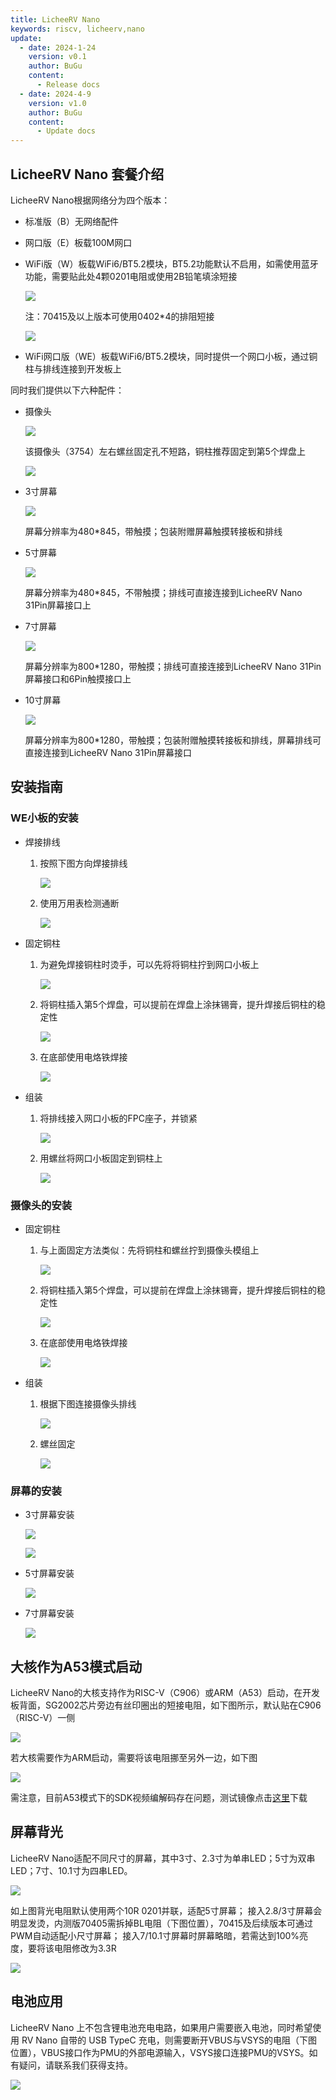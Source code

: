 ```yaml
---
title: LicheeRV Nano
keywords: riscv, licheerv,nano
update:
  - date: 2024-1-24
    version: v0.1
    author: BuGu
    content:
      - Release docs
  - date: 2024-4-9
    version: v1.0
    author: BuGu
    content:
      - Update docs
---
```


## LicheeRV Nano 套餐介绍

LicheeRV Nano根据网络分为四个版本：

+ 标准版（B）无网络配件

+ 网口版（E）板载100M网口

+ WiFi版（W）板载WiFi6/BT5.2模块，BT5.2功能默认不启用，如需使用蓝牙功能，需要贴此处4颗0201电阻或使用2B铅笔填涂短接

  ![](./../assets/RV_Nano/unbox/BLE_RES.jpg)

  注：70415及以上版本可使用0402*4的排阻短接

  ![](./../assets/RV_Nano/unbox/BLE_RES_2.jpg)

+ WiFi网口版（WE）板载WiFi6/BT5.2模块，同时提供一个网口小板，通过铜柱与排线连接到开发板上

同时我们提供以下六种配件：

+ 摄像头

  ![](./../assets/RV_Nano/unbox/Camera.jpg)

  该摄像头（3754）左右螺丝固定孔不短路，铜柱推荐固定到第5个焊盘上

  ![](./../assets/RV_Nano/unbox/Camera-5.jpg)

+ 3寸屏幕

  ![](./../assets/RV_Nano/unbox/3inch.jpg)

  屏幕分辨率为480*845，带触摸；包装附赠屏幕触摸转接板和排线

+ 5寸屏幕

  ![](./../assets/RV_Nano/unbox/5inch.jpg)

  屏幕分辨率为480*845，不带触摸；排线可直接连接到LicheeRV Nano 31Pin屏幕接口上

+ 7寸屏幕

  ![](./../assets/RV_Nano/unbox/7inch.jpg)

  屏幕分辨率为800*1280，带触摸；排线可直接连接到LicheeRV Nano 31Pin屏幕接口和6Pin触摸接口上

+ 10寸屏幕

  ![](./../assets/RV_Nano/unbox/10inch.jpg)

  屏幕分辨率为800*1280，带触摸；包装附赠触摸转接板和排线，屏幕排线可直接连接到LicheeRV Nano 31Pin屏幕接口

## 安装指南

### WE小板的安装

+ 焊接排线
  1. 按照下图方向焊接排线
  
     ![](./../assets/RV_Nano/unbox/WE1.jpg)
  
  2. 使用万用表检测通断
  
     ![](./../assets/RV_Nano/unbox/WE2.jpg)
  
+ 固定铜柱
  1. 为避免焊接铜柱时烫手，可以先将将铜柱拧到网口小板上
  
     ![](./../assets/RV_Nano/unbox/WE3.jpg)
  
  2. 将铜柱插入第5个焊盘，可以提前在焊盘上涂抹锡膏，提升焊接后铜柱的稳定性
  
     ![](./../assets/RV_Nano/unbox/WE4.jpg)
  
  3. 在底部使用电烙铁焊接
  
     ![](./../assets/RV_Nano/unbox/WE5.jpg)
  
+ 组装
  1. 将排线接入网口小板的FPC座子，并锁紧
  
     ![](./../assets/RV_Nano/unbox/WE6.jpg)
  
  2. 用螺丝将网口小板固定到铜柱上
  
     ![](./../assets/RV_Nano/unbox/WE7.jpg)

### 摄像头的安装

+ 固定铜柱
  1. 与上面固定方法类似：先将铜柱和螺丝拧到摄像头模组上
  
     ![](./../assets/RV_Nano/unbox/CAM1.jpg)
  
  2. 将铜柱插入第5个焊盘，可以提前在焊盘上涂抹锡膏，提升焊接后铜柱的稳定性
  
     ![](./../assets/RV_Nano/unbox/CAM2.jpg)
  
  3. 在底部使用电烙铁焊接
  
     ![](./../assets/RV_Nano/unbox/CAM3.jpg)
  
+ 组装
  1. 根据下图连接摄像头排线
  
     ![](./../assets/RV_Nano/unbox/CAM4.jpg)
  
  2. 螺丝固定
  
     ![](./../assets/RV_Nano/unbox/CAM5.jpg)

### 屏幕的安装

+ 3寸屏幕安装

   ![](./../assets/RV_Nano/unbox/3inch-1.jpg)

   ![](./../assets/RV_Nano/unbox/3inch-2.jpg)

+ 5寸屏幕安装

   ![](./../assets/RV_Nano/unbox/5inch-1.jpg)

+ 7寸屏幕安装

   ![](./../assets/RV_Nano/unbox/7inch-1.jpg)

## 大核作为A53模式启动

LicheeRV Nano的大核支持作为RISC-V（C906）或ARM（A53）启动，在开发板背面，SG2002芯片旁边有丝印圈出的短接电阻，如下图所示，默认贴在C906（RISC-V）一侧

  ![](./../assets/RV_Nano/unbox/A53-1.jpg)

若大核需要作为ARM启动，需要将该电阻挪至另外一边，如下图

  ![](./../assets/RV_Nano/unbox/A53-2.jpg)

需注意，目前A53模式下的SDK视频编解码存在问题，测试镜像点击[这里](https://github.com/sipeed/LicheeRV-Nano-Build/releases/tag/20240326)下载

## 屏幕背光

LicheeRV Nano适配不同尺寸的屏幕，其中3寸、2.3寸为单串LED；5寸为双串LED；7寸、10.1寸为四串LED。

![](./../assets/RV_Nano/unbox/BL_RES_1.png)

如上图背光电阻默认使用两个10R 0201并联，适配5寸屏幕；
接入2.8/3寸屏幕会明显发烫，内测版70405需拆掉BL电阻（下图位置），70415及后续版本可通过PWM自动适配小尺寸屏幕；
接入7/10.1寸屏幕时屏幕略暗，若需达到100%亮度，要将该电阻修改为3.3R

![](./../assets/RV_Nano/unbox/BL_RES.png)

## 电池应用

LicheeRV Nano 上不包含锂电池充电电路，如果用户需要嵌入电池，同时希望使用 RV Nano 自带的 USB TypeC 充电，则需要断开VBUS与VSYS的电阻（下图位置），VBUS接口作为PMU的外部电源输入，VSYS接口连接PMU的VSYS。如有疑问，请联系我们获得支持。

![](./../assets/RV_Nano/unbox/5V_RES.png)